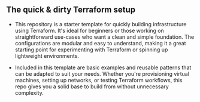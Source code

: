 ## The quick & dirty Terraform setup

- This repository is a starter template for quickly building infrastructure using Terraform. It's ideal for beginners or those working on straightforward use-cases who want a clean and simple foundation. The configurations are modular and easy to understand, making it a great starting point for experimenting with Terraform or spinning up lightweight environments.

- Included in this template are basic examples and reusable patterns that can be adapted to suit your needs. Whether you're provisioning virtual machines, setting up networks, or testing Terraform workflows, this repo gives you a solid base to build from without unnecessary complexity.
